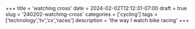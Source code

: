 +++
title = 'watching cross'
date = 2024-02-02T12:12:31-07:00
draft = true
slug = '240202-watching-cross'
categories = ['cycling']
tags = ['technology','tv','cx','races']
description = 'the way I watch bike racing'
+++
